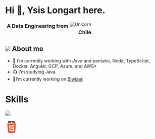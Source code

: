 # Hi  👋, Ysis Longart here. 

<img align="right" width=300px alt="Unicorn" src="https://c.tenor.com/GN73MKBawZYAAAAi/busy-cute.gif" />

<h3 align="center">A Data Engineering from Chile</h3>

## <img src="https://media.giphy.com/media/ObNTw8Uzwy6KQ/giphy.gif" width="30px">&nbsp;**About me**


- 🌱 I’m currently working with  *Java* and pentaho, Node,  TypeScript, Docker,  Angular, GCP, Azure, and AWS*
- 📺 I'm studying Java.
-  🔭I’m currently working on <a href="https://www.biwiser.com/" target="_blank">Biwiser</a>

# Skills
<img src = "https://media2.giphy.com/media/QssGEmpkyEOhBCb7e1/giphy.gif?cid=ecf05e47a0n3gi1bfqntqmob8g9aid1oyj2wr3ds3mg700bl&rid=giphy.gif" width = 32px> 
<p align="left">  <a href="https://www.w3.org/html/" target="_blank" rel="noreferrer"> <img src="https://raw.githubusercontent.com/devicons/devicon/master/icons/html5/html5-original-wordmark.svg" alt="html5" width="40" height="40"/> </a> <a href="https://www.w3schools.com/css/" target="_blank" rel="noreferrer"> <img src="https://raw.githubusercontent.com/devicons/devicon/
